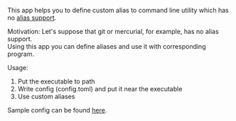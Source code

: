 This app helps you to define custom alias to command line utility which has no [alias support](https://git-scm.com/docs/git-config#Documentation/git-config.txt-alias).

Motivation: 
Let's suppose that git or mercurial, for example, has no alias support.  
Using this app you can define aliases and use it with corresponding program.

Usage:
1. Put the executable to path
2. Write config (config.toml) and put it near the executable
3. Use custom aliases

Sample config can be found [here](https://github.com/yantonov/aliases_experimental/raw/master/sample_config.toml).
